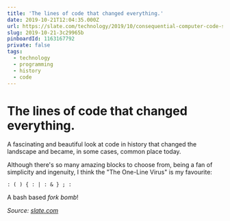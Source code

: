 ```yaml
---
title: 'The lines of code that changed everything.'
date: 2019-10-21T12:04:35.000Z
url: https://slate.com/technology/2019/10/consequential-computer-code-software-history.html
slug: 2019-10-21-3c29965b
pinboardId: 1163167792
private: false
tags:
  - technology
  - programming
  - history
  - code
---
```


# The lines of code that changed everything.

A fascinating and beautiful look at code in history that changed the landscape and became, in some cases, common place today.

Although there's so many amazing blocks to choose from, being a fan of simplicity and ingenuity, I think the "The One-Line Virus" is my favourite:

    : ( ) { : | : & } ; :

A bash based _fork bomb_!

_Source: [slate.com](https://slate.com/technology/2019/10/consequential-computer-code-software-history.html)_
